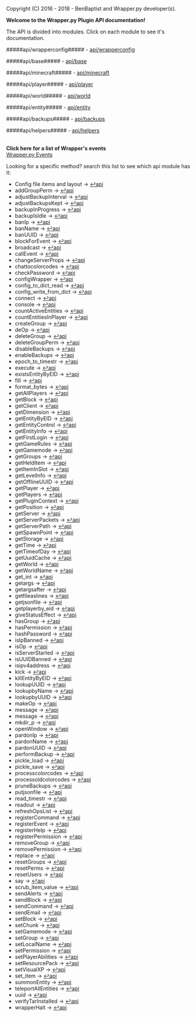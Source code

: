 Copyright (C) 2016 - 2018 - BenBaptist and Wrapper.py developer(s).

**Welcome to the Wrapper.py Plugin API documentation!**

The API is divided into modules.  Click on each module to see it's documentation.

 #####api/wrapperconfig##### - [api/wrapperconfig](/documentation/wrapperconfig.rst)

 #####api/base##### - [api/base](/documentation/base.rst)

 #####api/minecraft##### - [api/minecraft](/documentation/minecraft.rst)

 #####api/player##### - [api/player](/documentation/player.rst)

 #####api/world##### - [api/world](/documentation/world.rst)

 #####api/entity##### - [api/entity](/documentation/entity.rst)

 #####api/backups##### - [api/backups](/documentation/backups.rst)

 #####api/helpers##### - [api/helpers](/documentation/helpers.rst)

<br>**Click here for a list of Wrapper's events**<br>[Wrapper.py Events](/documentation/events.rst)<br>


Looking for a specific method?  search this list to see which api module has it:

-  Config file items and layout
 -> [↩api](#####api/wrapperconfig)
-  addGroupPerm -> [↩api](#####api/base)
-  adjustBackupInterval -> [↩api](#####api/backups)
-  adjustBackupsKept -> [↩api](#####api/backups)
-  backupInProgress -> [↩api](#####api/backups)
-  backupIsIdle -> [↩api](#####api/backups)
-  banIp -> [↩api](#####api/minecraft)
-  banName -> [↩api](#####api/minecraft)
-  banUUID -> [↩api](#####api/minecraft)
-  blockForEvent -> [↩api](#####api/base)
-  broadcast -> [↩api](#####api/minecraft)
-  callEvent -> [↩api](#####api/base)
-  changeServerProps -> [↩api](#####api/minecraft)
-  chattocolorcodes -> [↩api](#####api/helpers)
-  checkPassword -> [↩api](#####api/base)
-  configWrapper -> [↩api](#####api/minecraft)
-  config_to_dict_read -> [↩api](#####api/helpers)
-  config_write_from_dict -> [↩api](#####api/helpers)
-  connect -> [↩api](#####api/player)
-  console -> [↩api](#####api/minecraft)
-  countActiveEntities -> [↩api](#####api/entity)
-  countEntitiesInPlayer -> [↩api](#####api/entity)
-  createGroup -> [↩api](#####api/base)
-  deOp -> [↩api](#####api/minecraft)
-  deleteGroup -> [↩api](#####api/base)
-  deleteGroupPerm -> [↩api](#####api/base)
-  disableBackups -> [↩api](#####api/backups)
-  enableBackups -> [↩api](#####api/backups)
-  epoch_to_timestr -> [↩api](#####api/helpers)
-  execute -> [↩api](#####api/player)
-  existsEntityByEID -> [↩api](#####api/entity)
-  fill -> [↩api](#####api/world)
-  format_bytes -> [↩api](#####api/helpers)
-  getAllPlayers -> [↩api](#####api/minecraft)
-  getBlock -> [↩api](#####api/world)
-  getClient -> [↩api](#####api/player)
-  getDimension -> [↩api](#####api/player)
-  getEntityByEID -> [↩api](#####api/entity)
-  getEntityControl -> [↩api](#####api/minecraft)
-  getEntityInfo -> [↩api](#####api/entity)
-  getFirstLogin -> [↩api](#####api/player)
-  getGameRules -> [↩api](#####api/minecraft)
-  getGamemode -> [↩api](#####api/player)
-  getGroups -> [↩api](#####api/player)
-  getHeldItem -> [↩api](#####api/player)
-  getItemInSlot -> [↩api](#####api/player)
-  getLevelInfo -> [↩api](#####api/minecraft)
-  getOfflineUUID -> [↩api](#####api/minecraft)
-  getPlayer -> [↩api](#####api/minecraft)
-  getPlayers -> [↩api](#####api/minecraft)
-  getPluginContext -> [↩api](#####api/base)
-  getPosition -> [↩api](#####api/player)
-  getServer -> [↩api](#####api/minecraft)
-  getServerPackets -> [↩api](#####api/minecraft)
-  getServerPath -> [↩api](#####api/minecraft)
-  getSpawnPoint -> [↩api](#####api/minecraft)
-  getStorage -> [↩api](#####api/base)
-  getTime -> [↩api](#####api/minecraft)
-  getTimeofDay -> [↩api](#####api/minecraft)
-  getUuidCache -> [↩api](#####api/minecraft)
-  getWorld -> [↩api](#####api/minecraft)
-  getWorldName -> [↩api](#####api/minecraft)
-  get_int -> [↩api](#####api/helpers)
-  getargs -> [↩api](#####api/helpers)
-  getargsafter -> [↩api](#####api/helpers)
-  getfileaslines -> [↩api](#####api/helpers)
-  getjsonfile -> [↩api](#####api/helpers)
-  getplayerby_eid -> [↩api](#####api/minecraft)
-  giveStatusEffect -> [↩api](#####api/minecraft)
-  hasGroup -> [↩api](#####api/player)
-  hasPermission -> [↩api](#####api/player)
-  hashPassword -> [↩api](#####api/base)
-  isIpBanned -> [↩api](#####api/minecraft)
-  isOp -> [↩api](#####api/player)
-  isServerStarted -> [↩api](#####api/minecraft)
-  isUUIDBanned -> [↩api](#####api/minecraft)
-  isipv4address -> [↩api](#####api/helpers)
-  kick -> [↩api](#####api/player)
-  killEntityByEID -> [↩api](#####api/entity)
-  lookupUUID -> [↩api](#####api/minecraft)
-  lookupbyName -> [↩api](#####api/minecraft)
-  lookupbyUUID -> [↩api](#####api/minecraft)
-  makeOp -> [↩api](#####api/minecraft)
-  message -> [↩api](#####api/minecraft)
-  message -> [↩api](#####api/player)
-  mkdir_p -> [↩api](#####api/helpers)
-  openWindow -> [↩api](#####api/player)
-  pardonIp -> [↩api](#####api/minecraft)
-  pardonName -> [↩api](#####api/minecraft)
-  pardonUUID -> [↩api](#####api/minecraft)
-  performBackup -> [↩api](#####api/backups)
-  pickle_load -> [↩api](#####api/helpers)
-  pickle_save -> [↩api](#####api/helpers)
-  processcolorcodes -> [↩api](#####api/helpers)
-  processoldcolorcodes -> [↩api](#####api/helpers)
-  pruneBackups -> [↩api](#####api/backups)
-  putjsonfile -> [↩api](#####api/helpers)
-  read_timestr -> [↩api](#####api/helpers)
-  readout -> [↩api](#####api/helpers)
-  refreshOpsList -> [↩api](#####api/minecraft)
-  registerCommand -> [↩api](#####api/base)
-  registerEvent -> [↩api](#####api/base)
-  registerHelp -> [↩api](#####api/base)
-  registerPermission -> [↩api](#####api/base)
-  removeGroup -> [↩api](#####api/player)
-  removePermission -> [↩api](#####api/player)
-  replace -> [↩api](#####api/world)
-  resetGroups -> [↩api](#####api/base)
-  resetPerms -> [↩api](#####api/player)
-  resetUsers -> [↩api](#####api/base)
-  say -> [↩api](#####api/player)
-  scrub_item_value -> [↩api](#####api/helpers)
-  sendAlerts -> [↩api](#####api/base)
-  sendBlock -> [↩api](#####api/player)
-  sendCommand -> [↩api](#####api/player)
-  sendEmail -> [↩api](#####api/base)
-  setBlock -> [↩api](#####api/minecraft)
-  setChunk -> [↩api](#####api/world)
-  setGamemode -> [↩api](#####api/player)
-  setGroup -> [↩api](#####api/player)
-  setLocalName -> [↩api](#####api/minecraft)
-  setPermission -> [↩api](#####api/player)
-  setPlayerAbilities -> [↩api](#####api/player)
-  setResourcePack -> [↩api](#####api/player)
-  setVisualXP -> [↩api](#####api/player)
-  set_item -> [↩api](#####api/helpers)
-  summonEntity -> [↩api](#####api/minecraft)
-  teleportAllEntities -> [↩api](#####api/minecraft)
-  uuid -> [↩api](#####api/player)
-  verifyTarInstalled -> [↩api](#####api/backups)
-  wrapperHalt -> [↩api](#####api/base)